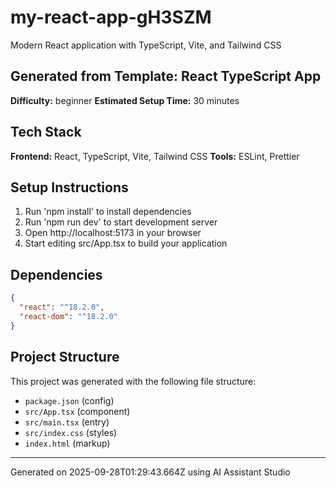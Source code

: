 # my-react-app-gH3SZM

Modern React application with TypeScript, Vite, and Tailwind CSS

## Generated from Template: React TypeScript App

**Difficulty:** beginner
**Estimated Setup Time:** 30 minutes

## Tech Stack

**Frontend:** React, TypeScript, Vite, Tailwind CSS
**Tools:** ESLint, Prettier

## Setup Instructions

1. Run 'npm install' to install dependencies
2. Run 'npm run dev' to start development server
3. Open http://localhost:5173 in your browser
4. Start editing src/App.tsx to build your application

## Dependencies

```json
{
  "react": "^18.2.0",
  "react-dom": "^18.2.0"
}
```

## Project Structure

This project was generated with the following file structure:

- `package.json` (config)
- `src/App.tsx` (component)
- `src/main.tsx` (entry)
- `src/index.css` (styles)
- `index.html` (markup)

---

Generated on 2025-09-28T01:29:43.664Z using AI Assistant Studio

